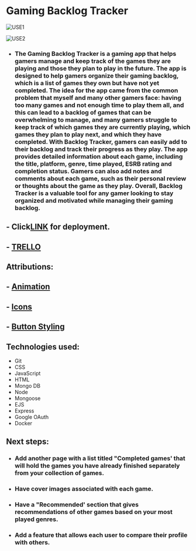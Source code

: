 # Gaming Backlog Tracker

![USE1](https://user-images.githubusercontent.com/110790998/234598691-8a649d31-d49b-41c1-a96b-39f593382a67.png)

![USE2](https://user-images.githubusercontent.com/110790998/234598785-b35eef91-c7b9-4d46-839b-d772201bbb88.png)


- ### The Gaming Backlog Tracker is a gaming app that helps gamers manage and keep track of the games they are playing and those they plan to play in the future. The app is designed to help gamers organize their gaming backlog, which is a list of games they own but have not yet completed. The idea for the app came from the common problem that myself and many other gamers face: having too many games and not enough time to play them all, and this can lead to a backlog of games that can be overwhelming to manage, and many gamers struggle to keep track of which games they are currently playing, which games they plan to play next, and which they have completed. With Backlog Tracker, gamers can easily add to their backlog and track their progress as they play. The app provides detailed information about each game, including the title, platform, genre, time played, ESRB rating and completion status. Gamers can also add notes and comments about each game, such as their personal review or thoughts about the game as they play. Overall, Backlog Tracker is a valuable tool for any gamer looking to stay organized and motivated while managing their gaming backlog.

## - Click[LINK](https://backlogbjb.fly.dev/) for deployment.
## - [TRELLO](https://trello.com/b/rb9Mg7hO/gaming-backlog-tracker)

## Attributions:
## - [Animation](https://dev.to/webdeasy/top-20-css-buttons-animations-f41)
## - [Icons](https://fontawesome.com/v4/icons/)
## - [Button Styling](https://getcssscan.com/css-buttons-examples)

## Technologies used:

* Git
* CSS
* JavaScript
* HTML 
* Mongo DB
* Node
*  Mongoose
* EJS
* Express
* Google OAuth
*  Docker


## Next steps: 
- ### Add another page with a list titled "Completed games' that will hold the games you have already finished separately from your collection of games.
- ### Have cover images associated with each game.
- ### Have a "Recommended' section that gives recommendations of other games based on your most played genres.
- ### Add a feature that allows each user to compare their profile with others.
